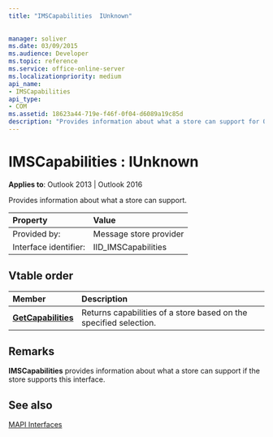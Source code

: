 ```yaml
---
title: "IMSCapabilities  IUnknown"
 
 
manager: soliver
ms.date: 03/09/2015
ms.audience: Developer
ms.topic: reference
ms.service: office-online-server
ms.localizationpriority: medium
api_name:
- IMSCapabilities
api_type:
- COM
ms.assetid: 18623a44-719e-f46f-0f04-d6089a19c85d
description: "Provides information about what a store can support for Outlook 2013 or Outlook 2016."
---
```


# IMSCapabilities : IUnknown

  
  
**Applies to**: Outlook 2013 | Outlook 2016 
  
Provides information about what a store can support.
  
|Property |Value |
|:-----|:-----|
|Provided by:  <br/> |Message store provider  <br/> |
|Interface identifier:  <br/> |IID_IMSCapabilities  <br/> |
   
## Vtable order

|Member |Description |
|:-----|:-----|
|**[GetCapabilities](imscapabilities-getcapabilities.md)** <br/> |Returns capabilities of a store based on the specified selection. |
   
## Remarks

 **IMSCapabilities** provides information about what a store can support if the store supports this interface. 
  
## See also



[MAPI Interfaces](mapi-interfaces.md)

